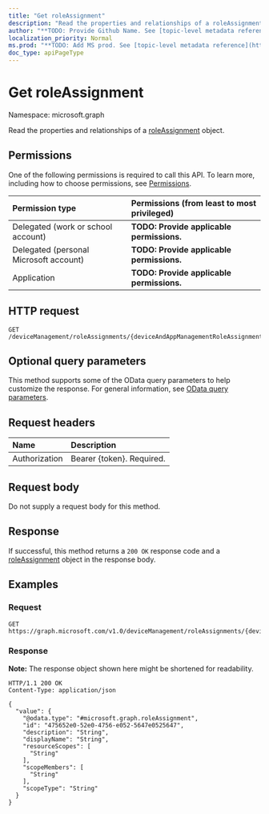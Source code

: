 ```yaml
---
title: "Get roleAssignment"
description: "Read the properties and relationships of a roleAssignment object."
author: "**TODO: Provide Github Name. See [topic-level metadata reference](https://msgo.azurewebsites.net/add/document/guidelines/metadata.html#topic-level-metadata)**"
localization_priority: Normal
ms.prod: "**TODO: Add MS prod. See [topic-level metadata reference](https://msgo.azurewebsites.net/add/document/guidelines/metadata.html#topic-level-metadata)**"
doc_type: apiPageType
---
```


# Get roleAssignment
Namespace: microsoft.graph



Read the properties and relationships of a [roleAssignment](../resources/roleassignment.md) object.

## Permissions
One of the following permissions is required to call this API. To learn more, including how to choose permissions, see [Permissions](/graph/permissions-reference).

|Permission type|Permissions (from least to most privileged)|
|:---|:---|
|Delegated (work or school account)|**TODO: Provide applicable permissions.**|
|Delegated (personal Microsoft account)|**TODO: Provide applicable permissions.**|
|Application|**TODO: Provide applicable permissions.**|

## HTTP request

<!-- {
  "blockType": "ignored"
}
-->
``` http
GET /deviceManagement/roleAssignments/{deviceAndAppManagementRoleAssignmentId}/roleDefinition/roleAssignments/{roleAssignmentId}
```

## Optional query parameters
This method supports some of the OData query parameters to help customize the response. For general information, see [OData query parameters](/graph/query-parameters).

## Request headers
|Name|Description|
|:---|:---|
|Authorization|Bearer {token}. Required.|

## Request body
Do not supply a request body for this method.

## Response

If successful, this method returns a `200 OK` response code and a [roleAssignment](../resources/roleassignment.md) object in the response body.

## Examples

### Request
<!-- {
  "blockType": "request",
  "name": "get_roleassignment"
}
-->
``` http
GET https://graph.microsoft.com/v1.0/deviceManagement/roleAssignments/{deviceAndAppManagementRoleAssignmentId}/roleDefinition/roleAssignments/{roleAssignmentId}
```


### Response
**Note:** The response object shown here might be shortened for readability.
<!-- {
  "blockType": "response",
  "truncated": true,
  "@odata.type": "microsoft.graph.roleAssignment"
}
-->
``` http
HTTP/1.1 200 OK
Content-Type: application/json

{
  "value": {
    "@odata.type": "#microsoft.graph.roleAssignment",
    "id": "475652e0-52e0-4756-e052-5647e0525647",
    "description": "String",
    "displayName": "String",
    "resourceScopes": [
      "String"
    ],
    "scopeMembers": [
      "String"
    ],
    "scopeType": "String"
  }
}
```


